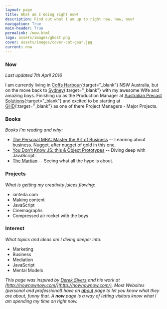 ```yaml
---
layout: page
title: What am I doing right now!
description: Find out what I am up to right now, now, now!
navigation: True
main-header: True
permalink: /now.html
logo: assets/images/ghost.png
cover: assets/images/cover-cat-gear.jpg
current: now
---
```

### Now

_Last updated 7th April 2016_

I am currently living in [Coffs Harbour](https://www.wikiwand.com/en/Coffs_Harbour){:target="_blank"} NSW Australia, but on the move back to [Sydney](https://en.wikipedia.org/wiki/Sydney){:target="_blank"} with my awesome Wife and amazing boys. Finishing up as the Production Manager at [Australian Precast Solutions](http://www.australianprecastsolutions.com.au/){:target="_blank"} and excited to be starting at [GHD](http://www.ghd.com/ghd-australia/){:target="_blank"} as one of there Project Managers - Major Projects.

### Books
*Books I'm reading and why:*

* <a  href="http://www.amazon.com/gp/product/1591845572/ref=as_li_tl?ie=UTF8&camp=1789&creative=9325&creativeASIN=1591845572&linkCode=as2&tag=iate-20&linkId=MHHNJLA27D53GDOO">The Personal MBA: Master the Art of Business</a> -- Learning about business. Nugget, after nugget of gold in this one.
* <a  href="http://www.amazon.com/gp/product/1491904151/ref=as_li_tl?ie=UTF8&camp=1789&creative=9325&creativeASIN=1491904151&linkCode=as2&tag=iate-20&linkId=CKEBN7NNDNPWZIG6">You Don't Know JS: this & Object Prototypes</a> -- Diving deep with JavaScript.
* <a  href="http://www.amazon.com/gp/product/0553418025/ref=as_li_tl?ie=UTF8&camp=1789&creative=9325&creativeASIN=0553418025&linkCode=as2&tag=iate-20&linkId=HDFTLKB4SLZGJD7L">The Martian</a> -- Seeing what all the hype is about.




### Projects
*What is getting my creativity juices flowing:*

- ianteda.com
- Making content
- JavaScript
- Cinemagraphs
- Compressed air rocket with the boys

### Interest
*What topics and ideas am I diving deeper into:*

- Marketing
- Business
- Mediation
- JavaScript
- Mental Models

*This page was inspired by [Derek Sivers](https://sivers.org/) and his work at [http://nownownow.com/](http://nownownow.com/). Most Websites (personal and professional) have an [about](about.html) page to let you know what they are about, funny that. A __now__ page is a way of letting visitors know what I am spending my time on right now.*
